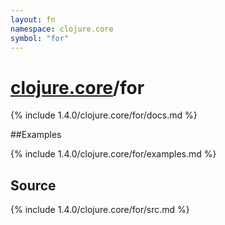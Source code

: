 ```yaml
---
layout: fn
namespace: clojure.core
symbol: "for"
---
```


# [clojure.core](../)/for

{% include 1.4.0/clojure.core/for/docs.md %}

##Examples

{% include 1.4.0/clojure.core/for/examples.md %}
## Source
{% include 1.4.0/clojure.core/for/src.md %}

